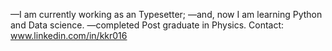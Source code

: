 —I am currently working as an Typesetter;
—and, now I am learning Python and Data science.
—completed Post graduate in Physics.
Contact: www.linkedin.com/in/kkr016
